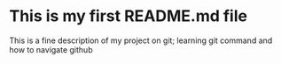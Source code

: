 # This is my first README.md file

This is a fine description of my project on git; learning git command and how to navigate github
